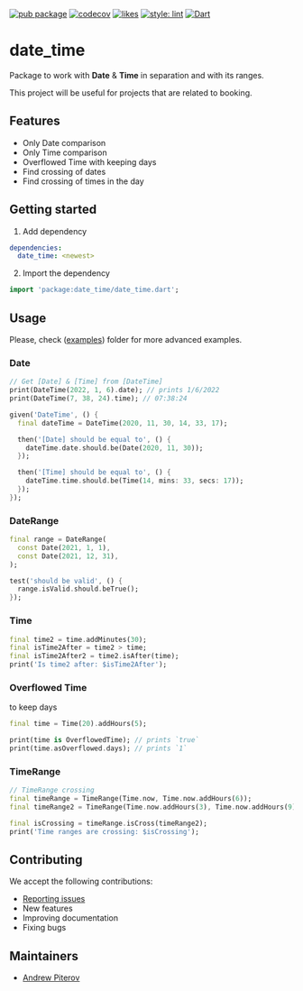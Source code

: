 [![pub package](https://img.shields.io/pub/v/date_time.svg?label=date_time&color=blue)](https://pub.dev/packages/date_time)
[![codecov](https://codecov.io/gh/AndrewPiterov/date_time/branch/dev/graph/badge.svg?token=VM9LTJXGQS)](https://codecov.io/gh/AndrewPiterov/date_time)
[![likes](https://badges.bar/date_time/likes)](https://pub.dev/packages/date_time/score)
[![style: lint](https://img.shields.io/badge/style-lint-4BC0F5.svg)](https://pub.dev/packages/lint)
[![Dart](https://github.com/AndrewPiterov/date_time/actions/workflows/dart.yml/badge.svg)](https://github.com/AndrewPiterov/date_time/actions/workflows/dart.yml)

# date_time

Package to work with **Date** & **Time** in separation and with its ranges.

This project will be useful for projects that are related to booking.

## Features

* Only Date comparison
* Only Time comparison
* Overflowed Time with keeping days
* Find crossing of dates
* Find crossing of times in the day

## Getting started

1. Add dependency

```yml
dependencies:
  date_time: <newest>
```

2. Import the dependency

```dart
import 'package:date_time/date_time.dart';
```

## Usage

Please, check ([examples](./example/dates.dart)) folder for more advanced examples.

### Date

```dart
// Get [Date] & [Time] from [DateTime]
print(DateTime(2022, 1, 6).date); // prints 1/6/2022
print(DateTime(7, 38, 24).time); // 07:38:24
```

```dart
given('DateTime', () {
  final dateTime = DateTime(2020, 11, 30, 14, 33, 17);

  then('[Date] should be equal to', () {
    dateTime.date.should.be(Date(2020, 11, 30));
  });

  then('[Time] should be equal to', () {
    dateTime.time.should.be(Time(14, mins: 33, secs: 17));
  });
});
```

### DateRange

```dart
final range = DateRange(
  const Date(2021, 1, 1),
  const Date(2021, 12, 31),
);

test('should be valid', () {
  range.isValid.should.beTrue();
});
```

### Time

```dart
final time2 = time.addMinutes(30);
final isTime2After = time2 > time;
final isTime2After2 = time2.isAfter(time);
print('Is time2 after: $isTime2After');
```

### Overflowed Time

to keep days

```dart
final time = Time(20).addHours(5);

print(time is OverflowedTime); // prints `true`
print(time.asOverflowed.days); // prints `1`

```

### TimeRange

```dart
// TimeRange crossing
final timeRange = TimeRange(Time.now, Time.now.addHours(6));
final timeRange2 = TimeRange(Time.now.addHours(3), Time.now.addHours(9));

final isCrossing = timeRange.isCross(timeRange2);
print('Time ranges are crossing: $isCrossing');
```

## Contributing

We accept the following contributions:

* [Reporting issues](https://github.com/AndrewPiterov/date_time/issues/new)
* New features
* Improving documentation
* Fixing bugs

## Maintainers

* [Andrew Piterov](mailto:contact@andrewpiterov.com?subject=[GitHub]%20Source%20Dart%20date_time)
